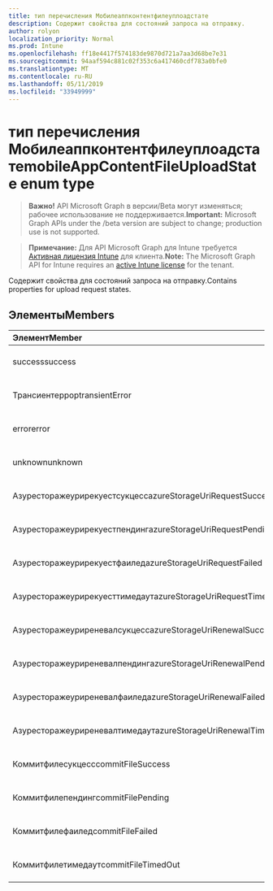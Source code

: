 ```yaml
---
title: тип перечисления Мобилеаппконтентфилеуплоадстате
description: Содержит свойства для состояний запроса на отправку.
author: rolyon
localization_priority: Normal
ms.prod: Intune
ms.openlocfilehash: ff18e4417f574183de9870d721a7aa3d68be7e31
ms.sourcegitcommit: 94aaf594c881c02f353c6a417460cdf783a0bfe0
ms.translationtype: MT
ms.contentlocale: ru-RU
ms.lasthandoff: 05/11/2019
ms.locfileid: "33949999"
---
```

# <a name="mobileappcontentfileuploadstate-enum-type"></a><span data-ttu-id="66474-103">тип перечисления Мобилеаппконтентфилеуплоадстате</span><span class="sxs-lookup"><span data-stu-id="66474-103">mobileAppContentFileUploadState enum type</span></span>

> <span data-ttu-id="66474-104">**Важно!** API Microsoft Graph в версии/Beta могут изменяться; рабочее использование не поддерживается.</span><span class="sxs-lookup"><span data-stu-id="66474-104">**Important:** Microsoft Graph APIs under the /beta version are subject to change; production use is not supported.</span></span>

> <span data-ttu-id="66474-105">**Примечание:** Для API Microsoft Graph для Intune требуется [Активная лицензия Intune](https://go.microsoft.com/fwlink/?linkid=839381) для клиента.</span><span class="sxs-lookup"><span data-stu-id="66474-105">**Note:** The Microsoft Graph API for Intune requires an [active Intune license](https://go.microsoft.com/fwlink/?linkid=839381) for the tenant.</span></span>

<span data-ttu-id="66474-106">Содержит свойства для состояний запроса на отправку.</span><span class="sxs-lookup"><span data-stu-id="66474-106">Contains properties for upload request states.</span></span>

## <a name="members"></a><span data-ttu-id="66474-107">Элементы</span><span class="sxs-lookup"><span data-stu-id="66474-107">Members</span></span>
|<span data-ttu-id="66474-108">Элемент</span><span class="sxs-lookup"><span data-stu-id="66474-108">Member</span></span>|<span data-ttu-id="66474-109">Значение</span><span class="sxs-lookup"><span data-stu-id="66474-109">Value</span></span>|<span data-ttu-id="66474-110">Описание</span><span class="sxs-lookup"><span data-stu-id="66474-110">Description</span></span>|
|:---|:---|:---|
|<span data-ttu-id="66474-111">success</span><span class="sxs-lookup"><span data-stu-id="66474-111">success</span></span>|<span data-ttu-id="66474-112">нуль</span><span class="sxs-lookup"><span data-stu-id="66474-112">0</span></span>|<span data-ttu-id="66474-113">Пока не задокументировано.</span><span class="sxs-lookup"><span data-stu-id="66474-113">Not yet documented</span></span>|
|<span data-ttu-id="66474-114">Трансиентеррор</span><span class="sxs-lookup"><span data-stu-id="66474-114">transientError</span></span>|<span data-ttu-id="66474-115">1,1</span><span class="sxs-lookup"><span data-stu-id="66474-115">1</span></span>|<span data-ttu-id="66474-116">Пока не задокументировано.</span><span class="sxs-lookup"><span data-stu-id="66474-116">Not yet documented</span></span>|
|<span data-ttu-id="66474-117">error</span><span class="sxs-lookup"><span data-stu-id="66474-117">error</span></span>|<span data-ttu-id="66474-118">2</span><span class="sxs-lookup"><span data-stu-id="66474-118">2</span></span>|<span data-ttu-id="66474-119">Пока не задокументировано.</span><span class="sxs-lookup"><span data-stu-id="66474-119">Not yet documented</span></span>|
|<span data-ttu-id="66474-120">unknown</span><span class="sxs-lookup"><span data-stu-id="66474-120">unknown</span></span>|<span data-ttu-id="66474-121">4</span><span class="sxs-lookup"><span data-stu-id="66474-121">3</span></span>|<span data-ttu-id="66474-122">Пока не задокументировано.</span><span class="sxs-lookup"><span data-stu-id="66474-122">Not yet documented</span></span>|
|<span data-ttu-id="66474-123">Азуресторажеурирекуестсукцесс</span><span class="sxs-lookup"><span data-stu-id="66474-123">azureStorageUriRequestSuccess</span></span>|<span data-ttu-id="66474-124">100</span><span class="sxs-lookup"><span data-stu-id="66474-124">100</span></span>|<span data-ttu-id="66474-125">Пока не задокументировано.</span><span class="sxs-lookup"><span data-stu-id="66474-125">Not yet documented</span></span>|
|<span data-ttu-id="66474-126">Азуресторажеурирекуестпендинг</span><span class="sxs-lookup"><span data-stu-id="66474-126">azureStorageUriRequestPending</span></span>|<span data-ttu-id="66474-127">101</span><span class="sxs-lookup"><span data-stu-id="66474-127">101</span></span>|<span data-ttu-id="66474-128">Пока не задокументировано.</span><span class="sxs-lookup"><span data-stu-id="66474-128">Not yet documented</span></span>|
|<span data-ttu-id="66474-129">Азуресторажеурирекуестфаилед</span><span class="sxs-lookup"><span data-stu-id="66474-129">azureStorageUriRequestFailed</span></span>|<span data-ttu-id="66474-130">102</span><span class="sxs-lookup"><span data-stu-id="66474-130">102</span></span>|<span data-ttu-id="66474-131">Пока не задокументировано.</span><span class="sxs-lookup"><span data-stu-id="66474-131">Not yet documented</span></span>|
|<span data-ttu-id="66474-132">Азуресторажеурирекуесттимедаут</span><span class="sxs-lookup"><span data-stu-id="66474-132">azureStorageUriRequestTimedOut</span></span>|<span data-ttu-id="66474-133">103</span><span class="sxs-lookup"><span data-stu-id="66474-133">103</span></span>|<span data-ttu-id="66474-134">Пока не задокументировано.</span><span class="sxs-lookup"><span data-stu-id="66474-134">Not yet documented</span></span>|
|<span data-ttu-id="66474-135">Азуресторажеуриреневалсукцесс</span><span class="sxs-lookup"><span data-stu-id="66474-135">azureStorageUriRenewalSuccess</span></span>|<span data-ttu-id="66474-136">200</span><span class="sxs-lookup"><span data-stu-id="66474-136">200</span></span>|<span data-ttu-id="66474-137">Пока не задокументировано.</span><span class="sxs-lookup"><span data-stu-id="66474-137">Not yet documented</span></span>|
|<span data-ttu-id="66474-138">Азуресторажеуриреневалпендинг</span><span class="sxs-lookup"><span data-stu-id="66474-138">azureStorageUriRenewalPending</span></span>|<span data-ttu-id="66474-139">201</span><span class="sxs-lookup"><span data-stu-id="66474-139">201</span></span>|<span data-ttu-id="66474-140">Пока не задокументировано.</span><span class="sxs-lookup"><span data-stu-id="66474-140">Not yet documented</span></span>|
|<span data-ttu-id="66474-141">Азуресторажеуриреневалфаилед</span><span class="sxs-lookup"><span data-stu-id="66474-141">azureStorageUriRenewalFailed</span></span>|<span data-ttu-id="66474-142">202</span><span class="sxs-lookup"><span data-stu-id="66474-142">202</span></span>|<span data-ttu-id="66474-143">Пока не задокументировано.</span><span class="sxs-lookup"><span data-stu-id="66474-143">Not yet documented</span></span>|
|<span data-ttu-id="66474-144">Азуресторажеуриреневалтимедаут</span><span class="sxs-lookup"><span data-stu-id="66474-144">azureStorageUriRenewalTimedOut</span></span>|<span data-ttu-id="66474-145">203</span><span class="sxs-lookup"><span data-stu-id="66474-145">203</span></span>|<span data-ttu-id="66474-146">Пока не задокументировано.</span><span class="sxs-lookup"><span data-stu-id="66474-146">Not yet documented</span></span>|
|<span data-ttu-id="66474-147">Коммитфилесукцесс</span><span class="sxs-lookup"><span data-stu-id="66474-147">commitFileSuccess</span></span>|<span data-ttu-id="66474-148">300</span><span class="sxs-lookup"><span data-stu-id="66474-148">300</span></span>|<span data-ttu-id="66474-149">Пока не задокументировано.</span><span class="sxs-lookup"><span data-stu-id="66474-149">Not yet documented</span></span>|
|<span data-ttu-id="66474-150">Коммитфилепендинг</span><span class="sxs-lookup"><span data-stu-id="66474-150">commitFilePending</span></span>|<span data-ttu-id="66474-151">301</span><span class="sxs-lookup"><span data-stu-id="66474-151">301</span></span>|<span data-ttu-id="66474-152">Пока не задокументировано.</span><span class="sxs-lookup"><span data-stu-id="66474-152">Not yet documented</span></span>|
|<span data-ttu-id="66474-153">Коммитфилефаилед</span><span class="sxs-lookup"><span data-stu-id="66474-153">commitFileFailed</span></span>|<span data-ttu-id="66474-154">302</span><span class="sxs-lookup"><span data-stu-id="66474-154">302</span></span>|<span data-ttu-id="66474-155">Пока не задокументировано.</span><span class="sxs-lookup"><span data-stu-id="66474-155">Not yet documented</span></span>|
|<span data-ttu-id="66474-156">Коммитфилетимедаут</span><span class="sxs-lookup"><span data-stu-id="66474-156">commitFileTimedOut</span></span>|<span data-ttu-id="66474-157">303</span><span class="sxs-lookup"><span data-stu-id="66474-157">303</span></span>|<span data-ttu-id="66474-158">Пока не задокументировано.</span><span class="sxs-lookup"><span data-stu-id="66474-158">Not yet documented</span></span>|




